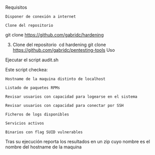 Requisitos

    Disponer de conexión a internet

    Clone del repositorio ​ 

git clone https://github.com/gabridc/hardening

  3. Clone del repositorio ​ 
cd hardening
git clone https://github.com/gabridc/pentesting-tools
Uso

Ejecutar el script audit.sh

Este script checkea:

    Hostname de la maquina distinto de localhost

    Listado de paquetes RPMs

    Revisar usuarios con capacidad para logearse en el sistema

    Revisar usuarios con capacidad para conectar por SSH

    Ficheros de logs disponibles

    Servicios activos

    Binarios con flag SUID vulnerables

Tras su ejecución reporta los resultados en un zip cuyo nombre es el nombre del hostname de la maquina